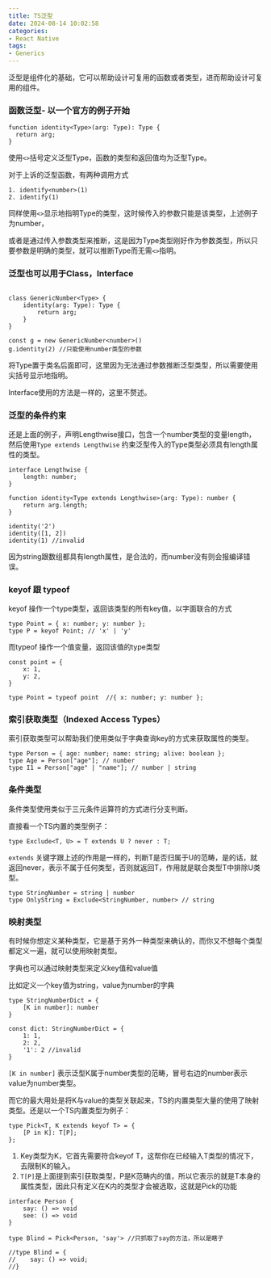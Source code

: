 ```yaml
---
title: TS泛型
date: 2024-08-14 10:02:58
categories:
- React Native
tags:
- Generics
---
```


<!-- toc -->

泛型是组件化的基础，它可以帮助设计可复用的函数或者类型，进而帮助设计可复用的组件。
<!-- more -->

### 函数泛型- 以一个官方的例子开始

```tsx
function identity<Type>(arg: Type): Type {
  return arg;
}
```

使用`<>`括号定义泛型Type，函数的类型和返回值均为泛型Type。

对于上诉的泛型函数，有两种调用方式

```tsx
1. identify<number>(1)
2. identify(1)
```

同样使用`<>`显示地指明Type的类型，这时候传入的参数只能是该类型，上述例子为number，

或者是通过传入参数类型来推断，这是因为Type类型刚好作为参数类型，所以只要参数是明确的类型，就可以推断Type而无需`<>`指明。

### 泛型也可以用于Class，Interface

```tsx

class GenericNumber<Type> {
	identity(arg: Type): Type {
		return arg;
	}
}

const g = new GenericNumber<number>()
g.identity(2) //只能使用number类型的参数
```

将Type置于类名后面即可，这里因为无法通过参数推断泛型类型，所以需要使用尖括号显示地指明。

Interface使用的方法是一样的，这里不赘述。

### 泛型的条件约束

还是上面的例子，声明Lengthwise接口，包含一个number类型的变量length， 然后使用`Type extends Lengthwise`  约束泛型传入的Type类型必须具有length属性的类型。

```tsx
interface Lengthwise {
	length: number;
}
  
function identity<Type extends Lengthwise>(arg: Type): number {
	return arg.length;
}

identity('2')
identity([1, 2])
identity(1) //invalid
```

因为string跟数组都具有length属性，是合法的，而number没有则会报编译错误。

### keyof 跟 typeof

keyof 操作一个type类型，返回该类型的所有key值，以字面联合的方式

```tsx
type Point = { x: number; y: number };
type P = keyof Point; // 'x' | 'y'
```

而typeof 操作一个值变量，返回该值的type类型

```tsx
const point = {
	x: 1,
	y: 2,
}
  
type Point = typeof point  //{ x: number; y: number };
```

### 索引获取类型（Indexed Access Types）

索引获取类型可以帮助我们使用类似于字典查询key的方式来获取属性的类型。

```tsx
type Person = { age: number; name: string; alive: boolean };
type Age = Person["age"]; // number
type I1 = Person["age" | "name"]; // number | string
```

### 条件类型

条件类型使用类似于三元条件运算符的方式进行分支判断。 

直接看一个TS内置的类型例子：

```tsx
type Exclude<T, U> = T extends U ? never : T;
```

`extends` 关键字跟上述的作用是一样的，判断T是否归属于U的范畴，是的话，就返回never，表示不属于任何类型，否则就返回T，作用就是联合类型T中排除U类型。

```tsx
type StringNumber = string | number
type OnlyString = Exclude<StringNumber, number> // string
```

### 映射类型

有时候你想定义某种类型，它是基于另外一种类型来确认的，而你又不想每个类型都定义一遍，就可以使用映射类型。

字典也可以通过映射类型来定义key值和value值

比如定义一个key值为string，value为number的字典

```tsx
type StringNumberDict = {
	[K in number]: number
}

const dict: StringNumberDict = {
	1: 1,
	2: 2,
	'1': 2 //invalid 
}
```

`[K in number]` 表示泛型K属于number类型的范畴，冒号右边的number表示value为number类型。

而它的最大用处是将K与value的类型关联起来，TS的内置类型大量的使用了映射类型。还是以一个TS内置类型为例子：

```tsx
type Pick<T, K extends keyof T> = {
    [P in K]: T[P];
};
```

1. Key类型为K，它首先需要符合keyof T，这帮你在已经输入T类型的情况下，去限制K的输入。
2. `T[P]`是上面提到索引获取类型，P是K范畴内的值，所以它表示的就是T本身的属性类型，因此只有定义在K内的类型才会被选取，这就是Pick的功能

```tsx
interface Person {
	say: () => void
	see: () => void
}

type Blind = Pick<Person, 'say'> //只抓取了say的方法，所以是瞎子

//type Blind = {
//    say: () => void;
//}
```
